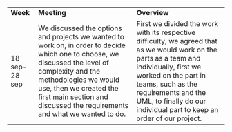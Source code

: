 <table>
<!-- Titles -->
<tr>
  <td><strong>Week</strong></td>
  <td><strong>Meeting</strong></td>
  <td><strong>Overview</strong></td>
</tr>
<!-- Este es un comentario oculto en Markdown -->
<tr>
  <td>18 sep-28 sep </td>
  <td>We discussed the options and projects we wanted to work on, in order to decide which one to choose, we discussed the level of complexity and the methodologies we would use, then we created the first main section and discussed the requirements and what we wanted to do.</td>
  <td>First we divided the work with its respective difficulty, we agreed that as we would work on the parts as a team and individually, first we worked on the part in teams, such as the requirements and the UML, to finally do our individual part to keep an order of our project.</td>
</tr>

</table>
